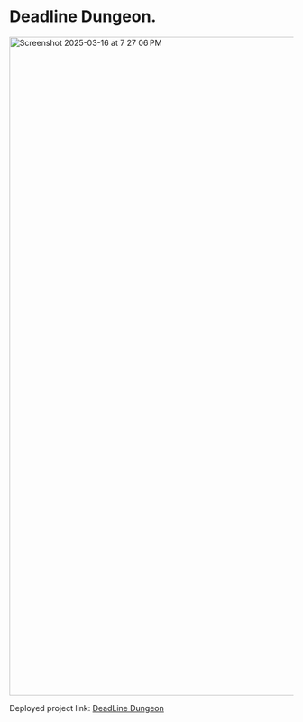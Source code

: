 # Deadline Dungeon.

<img width="1166" alt="Screenshot 2025-03-16 at 7 27 06 PM" src="https://github.com/user-attachments/assets/93e56f54-67e1-45ab-9700-dd20dac833bd" />

Deployed project link: [DeadLine Dungeon](https://origamist3ve.github.io/Deadline-Dungeon/)
